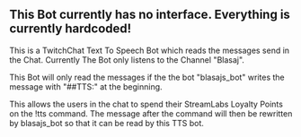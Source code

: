 ## This Bot currently has no interface. Everything is currently hardcoded!


This is a TwitchChat Text To Speech Bot which reads the messages send in the Chat.
Currently The Bot only listens to the Channel "Blasaj".

This Bot will only read the messages if the the bot "blasajs_bot" writes the message with "##TTS:" at the beginning.

This allows the users in the chat to spend their StreamLabs Loyalty Points on the !tts command.
The message after the command will then be rewritten by blasajs_bot so that it can be read by this TTS bot.
